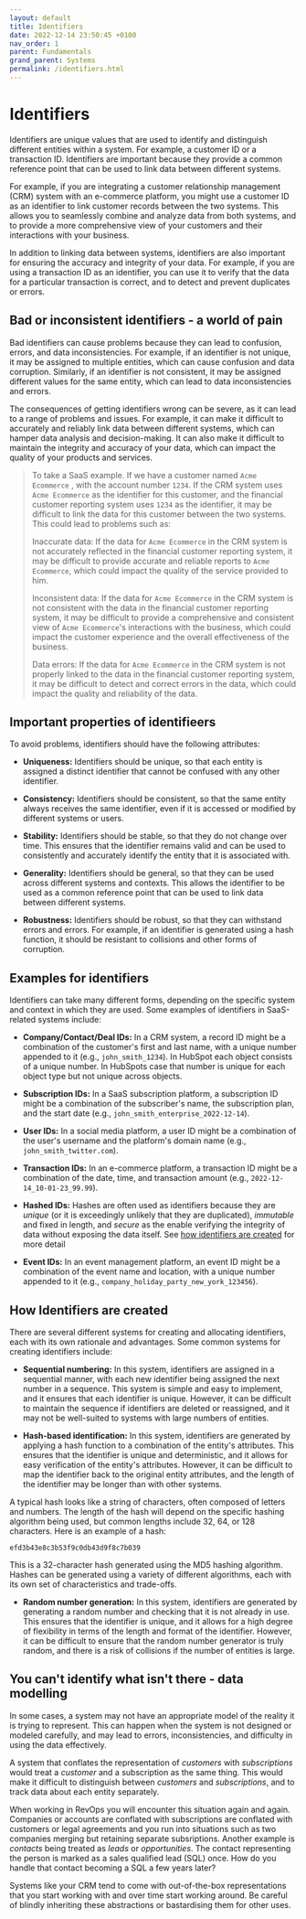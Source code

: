 ```yaml
---
layout: default
title: Identifiers
date: 2022-12-14 23:50:45 +0100
nav_order: 1
parent: Fundamentals
grand_parent: Systems
permalink: /identifiers.html
---
```


# Identifiers

Identifiers are unique values that are used to identify and distinguish different entities within a system. For example, a customer ID or a transaction ID. Identifiers are important because they provide a common reference point that can be used to link data between different systems.

For example, if you are integrating a customer relationship management (CRM) system with an e-commerce platform, you might use a customer ID as an identifier to link customer records between the two systems. This allows you to seamlessly combine and analyze data from both systems, and to provide a more comprehensive view of your customers and their interactions with your business.

In addition to linking data between systems, identifiers are also important for ensuring the accuracy and integrity of your data. For example, if you are using a transaction ID as an identifier, you can use it to verify that the data for a particular transaction is correct, and to detect and prevent duplicates or errors.

## Bad or inconsistent identifiers - a world of pain

Bad identifiers can cause problems because they can lead to confusion, errors, and data inconsistencies. For example, if an identifier is not unique, it may be assigned to multiple entities, which can cause confusion and data corruption. Similarly, if an identifier is not consistent, it may be assigned different values for the same entity, which can lead to data inconsistencies and errors.

The consequences of getting identifiers wrong can be severe, as it can lead to a range of problems and issues. For example, it can make it difficult to accurately and reliably link data between different systems, which can hamper data analysis and decision-making. It can also make it difficult to maintain the integrity and accuracy of your data, which can impact the quality of your products and services.

> To take a SaaS example. If we have a customer named `Acme Ecommerce` , with the account number `1234`. If the CRM system uses `Acme Ecommerce` as the identifier for this customer, and the financial customer reporting system uses `1234` as the identifier, it may be difficult to link the data for this customer between the two systems. This could lead to problems such as:
>
> Inaccurate data: If the data for `Acme Ecommerce` in the CRM system is not accurately reflected in the financial customer reporting system, it may be difficult to provide accurate and reliable reports to `Acme Ecommerce`, which could impact the quality of the service provided to him.
>
> Inconsistent data: If the data for `Acme Ecommerce` in the CRM system is not consistent with the data in the financial customer reporting system, it may be difficult to provide a comprehensive and consistent view of `Acme Ecommerce`'s interactions with the business, which could impact the customer experience and the overall effectiveness of the business.
>
> Data errors: If the data for `Acme Ecommerce` in the CRM system is not properly linked to the data in the financial customer reporting system, it may be difficult to detect and correct errors in the data, which could impact the quality and reliability of the data.

## Important properties of identifieers

To avoid problems, identifiers should have the following attributes:

- **Uniqueness:** Identifiers should be unique, so that each entity is assigned a distinct identifier that cannot be confused with any other identifier.

- **Consistency:** Identifiers should be consistent, so that the same entity always receives the same identifier, even if it is accessed or modified by different systems or users.

- **Stability:** Identifiers should be stable, so that they do not change over time. This ensures that the identifier remains valid and can be used to consistently and accurately identify the entity that it is associated with.

- **Generality:** Identifiers should be general, so that they can be used across different systems and contexts. This allows the identifier to be used as a common reference point that can be used to link data between different systems.

- **Robustness:** Identifiers should be robust, so that they can withstand errors and errors. For example, if an identifier is generated using a hash function, it should be resistant to collisions and other forms of corruption.

## Examples for identifiers

Identifiers can take many different forms, depending on the specific system and context in which they are used. Some examples of identifiers in SaaS-related systems include:

- **Company/Contact/Deal IDs:** In a CRM system, a record ID might be a combination of the customer's first and last name, with a unique number appended to it (e.g., `john_smith_1234`). In HubSpot each object consists of a unique number. In HubSpots case that number is unique for each object type but not unique across objects.

- **Subscription IDs:** In a SaaS subscription platform, a subscription ID might be a combination of the subscriber's name, the subscription plan, and the start date (e.g., `john_smith_enterprise_2022-12-14`).

- **User IDs:** In a social media platform, a user ID might be a combination of the user's username and the platform's domain name (e.g., `john_smith_twitter.com`).

- **Transaction IDs:** In an e-commerce platform, a transaction ID might be a combination of the date, time, and transaction amount (e.g., `2022-12-14_10-01-23_99.99`).

- **Hashed IDs:** Hashes are often used as identifiers because they are _unique_ (or it is exceedingly unlikely that they are duplicated), _immutable_ and fixed in length, and _secure_ as the enable verifying the integrity of data without exposing the data itself. See [how identifiers are created](/identifiers.html#how-identifiers-are-created) for more detail

- **Event IDs:** In an event management platform, an event ID might be a combination of the event name and location, with a unique number appended to it (e.g., `company_holiday_party_new_york_123456`).

## How Identifiers are created

There are several different systems for creating and allocating identifiers, each with its own rationale and advantages. Some common systems for creating identifiers include:

- **Sequential numbering:** In this system, identifiers are assigned in a sequential manner, with each new identifier being assigned the next number in a sequence. This system is simple and easy to implement, and it ensures that each identifier is unique. However, it can be difficult to maintain the sequence if identifiers are deleted or reassigned, and it may not be well-suited to systems with large numbers of entities.

- **Hash-based identification:** In this system, identifiers are generated by applying a hash function to a combination of the entity's attributes. This ensures that the identifier is unique and deterministic, and it allows for easy verification of the entity's attributes. However, it can be difficult to map the identifier back to the original entity attributes, and the length of the identifier may be longer than with other systems.

A typical hash looks like a string of characters, often composed of letters and numbers. The length of the hash will depend on the specific hashing algorithm being used, but common lengths include 32, 64, or 128 characters. Here is an example of a hash:

`efd3b43e8c3b53f9c0db43d9f8c7b039`

This is a 32-character hash generated using the MD5 hashing algorithm. Hashes can be generated using a variety of different algorithms, each with its own set of characteristics and trade-offs.

- **Random number generation:** In this system, identifiers are generated by generating a random number and checking that it is not already in use. This ensures that the identifier is unique, and it allows for a high degree of flexibility in terms of the length and format of the identifier. However, it can be difficult to ensure that the random number generator is truly random, and there is a risk of collisions if the number of entities is large.

## You can't identify what isn't there - data modelling

In some cases, a system may not have an appropriate model of the reality it is trying to represent. This can happen when the system is not designed or modeled carefully, and may lead to errors, inconsistencies, and difficulty in using the data effectively.

A system that conflates the representation of _customers_ with _subscriptions_ would treat a _customer_ and a subscription as the same thing. This would make it difficult to distinguish between _customers_ and _subscriptions_, and to track data about each entity separately.

When working in RevOps you will encounter this situation again and again.
Companies or accounts are conflated with subscriptions are conflated with customers or legal agreements and you run into situations such as two companies merging but retaining separate subsriptions.
Another example is _contacts_ being treated as _leads_ or _opportunities_. The contact representing the person is marked as a sales qualified lead (SQL) once. How do you handle that contact becoming a SQL a few years later?

Systems like your CRM tend to come with out-of-the-box representations that you start working with and over time start working around.
Be careful of blindly inheriting these abstractions or bastardising them for other uses.
